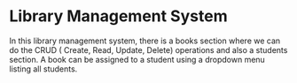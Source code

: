 # Library Management System

In this library management system, there is a books section where we can do the CRUD ( Create, Read, Update, Delete) operations and also a students section. A book can be assigned to a student using a dropdown menu listing all students.
